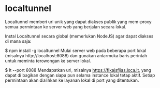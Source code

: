 # localtunnel
Localtunnel  memberi url unik yang dapat diakses publik yang  mem-proxy semua permintaan ke server web yang berjalan secara lokal.


Instal Localtunnel secara global (memerlukan NodeJS) agar dapat diakses di mana saja:

$ npm install -g localtunnel
Mulai server web pada beberapa port lokal (misalnya http://localhost:8088) dan gunakan antarmuka baris perintah untuk meminta terowongan ke server lokal.

$ lt --port 8088
Mendapatkan url, misalnya https://flkajsfljas.loca.lt, yang dapat di bagikan dengan siapa pun selama instance lokal tetap aktif. Setiap permintaan akan dialihkan ke layanan lokal di port yang ditentukan.
